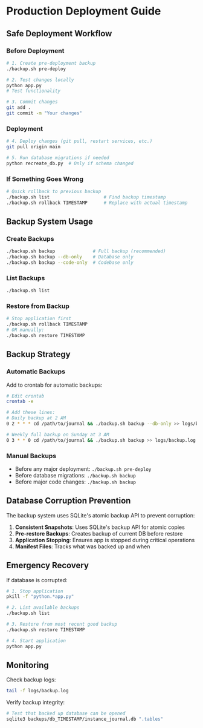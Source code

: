 # Production Deployment Guide

## Safe Deployment Workflow

### Before Deployment
```bash
# 1. Create pre-deployment backup
./backup.sh pre-deploy

# 2. Test changes locally
python app.py
# Test functionality

# 3. Commit changes
git add .
git commit -m "Your changes"
```

### Deployment
```bash
# 4. Deploy changes (git pull, restart services, etc.)
git pull origin main

# 5. Run database migrations if needed
python recreate_db.py  # Only if schema changed
```

### If Something Goes Wrong
```bash
# Quick rollback to previous backup
./backup.sh list                    # Find backup timestamp
./backup.sh rollback TIMESTAMP      # Replace with actual timestamp
```

## Backup System Usage

### Create Backups
```bash
./backup.sh backup              # Full backup (recommended)
./backup.sh backup --db-only    # Database only
./backup.sh backup --code-only  # Codebase only
```

### List Backups
```bash
./backup.sh list
```

### Restore from Backup
```bash
# Stop application first
./backup.sh rollback TIMESTAMP
# OR manually:
./backup.sh restore TIMESTAMP
```

## Backup Strategy

### Automatic Backups
Add to crontab for automatic backups:
```bash
# Edit crontab
crontab -e

# Add these lines:
# Daily backup at 2 AM
0 2 * * * cd /path/to/journal && ./backup.sh backup --db-only >> logs/backup.log 2>&1

# Weekly full backup on Sunday at 3 AM  
0 3 * * 0 cd /path/to/journal && ./backup.sh backup >> logs/backup.log 2>&1
```

### Manual Backups
- Before any major deployment: `./backup.sh pre-deploy`
- Before database migrations: `./backup.sh backup`
- Before major code changes: `./backup.sh backup`

## Database Corruption Prevention

The backup system uses SQLite's atomic backup API to prevent corruption:

1. **Consistent Snapshots**: Uses SQLite's backup API for atomic copies
2. **Pre-restore Backups**: Creates backup of current DB before restore
3. **Application Stopping**: Ensures app is stopped during critical operations
4. **Manifest Files**: Tracks what was backed up and when

## Emergency Recovery

If database is corrupted:
```bash
# 1. Stop application
pkill -f "python.*app.py"

# 2. List available backups
./backup.sh list

# 3. Restore from most recent good backup
./backup.sh restore TIMESTAMP

# 4. Start application
python app.py
```

## Monitoring

Check backup logs:
```bash
tail -f logs/backup.log  
```

Verify backup integrity:
```bash
# Test that backed up database can be opened
sqlite3 backups/db_TIMESTAMP/instance_journal.db ".tables"
```